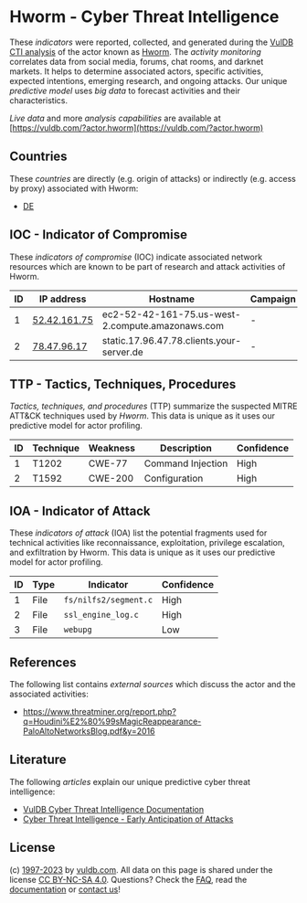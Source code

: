 # Hworm - Cyber Threat Intelligence

These _indicators_ were reported, collected, and generated during the [VulDB CTI analysis](https://vuldb.com/?kb.cti) of the actor known as [Hworm](https://vuldb.com/?actor.hworm). The _activity monitoring_ correlates data from social media, forums, chat rooms, and darknet markets. It helps to determine associated actors, specific activities, expected intentions, emerging research, and ongoing attacks. Our unique _predictive model_ uses _big data_ to forecast activities and their characteristics.

_Live data_ and more _analysis capabilities_ are available at [https://vuldb.com/?actor.hworm](https://vuldb.com/?actor.hworm)

## Countries

These _countries_ are directly (e.g. origin of attacks) or indirectly (e.g. access by proxy) associated with Hworm:

* [DE](https://vuldb.com/?country.de)

## IOC - Indicator of Compromise

These _indicators of compromise_ (IOC) indicate associated network resources which are known to be part of research and attack activities of Hworm.

ID | IP address | Hostname | Campaign | Confidence
-- | ---------- | -------- | -------- | ----------
1 | [52.42.161.75](https://vuldb.com/?ip.52.42.161.75) | ec2-52-42-161-75.us-west-2.compute.amazonaws.com | - | Medium
2 | [78.47.96.17](https://vuldb.com/?ip.78.47.96.17) | static.17.96.47.78.clients.your-server.de | - | High

## TTP - Tactics, Techniques, Procedures

_Tactics, techniques, and procedures_ (TTP) summarize the suspected MITRE ATT&CK techniques used by _Hworm_. This data is unique as it uses our predictive model for actor profiling.

ID | Technique | Weakness | Description | Confidence
-- | --------- | -------- | ----------- | ----------
1 | T1202 | CWE-77 | Command Injection | High
2 | T1592 | CWE-200 | Configuration | High

## IOA - Indicator of Attack

These _indicators of attack_ (IOA) list the potential fragments used for technical activities like reconnaissance, exploitation, privilege escalation, and exfiltration by Hworm. This data is unique as it uses our predictive model for actor profiling.

ID | Type | Indicator | Confidence
-- | ---- | --------- | ----------
1 | File | `fs/nilfs2/segment.c` | High
2 | File | `ssl_engine_log.c` | High
3 | File | `webupg` | Low

## References

The following list contains _external sources_ which discuss the actor and the associated activities:

* https://www.threatminer.org/report.php?q=Houdini%E2%80%99sMagicReappearance-PaloAltoNetworksBlog.pdf&y=2016

## Literature

The following _articles_ explain our unique predictive cyber threat intelligence:

* [VulDB Cyber Threat Intelligence Documentation](https://vuldb.com/?kb.cti)
* [Cyber Threat Intelligence - Early Anticipation of Attacks](https://www.scip.ch/en/?labs.20201022)

## License

(c) [1997-2023](https://vuldb.com/?kb.changelog) by [vuldb.com](https://vuldb.com/?kb.about). All data on this page is shared under the license [CC BY-NC-SA 4.0](https://creativecommons.org/licenses/by-nc-sa/4.0/). Questions? Check the [FAQ](https://vuldb.com/?kb.faq), read the [documentation](https://vuldb.com/?kb) or [contact us](https://vuldb.com/?contact)!
